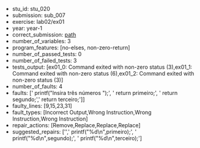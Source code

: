 - stu_id: stu_020	       
- submission: sub_007
- exercise: lab02/ex01
- year: year-1
- correct_submission: [path](https://github.com/pmorvalho/C-Pack-IPAs/blob/main/correct_submissions/year-1/lab02/ex01/ex01-stu_020-sub_006)
- number_of_variables: 3
- program_features: [no-elses, non-zero-return] 
- number_of_passed_tests: 0
- number_of_failed_tests: 3
- tests_output: [ex01_0: Command exited with non-zero status (3),ex01_1: Command exited with non-zero status (6),ex01_2: Command exited with non-zero status (3)]
- number_of_faults: 4
- faults: ['    printf("Insira três números ");', '            return primeiro;', '            return segundo;','            return terceiro;']]
- faulty_lines: [9,15,23,31]
- fault_types: [Incorrect Output,Wrong Instruction,Wrong Instruction,Wrong Instruction]
- repair_actions: [Remove,Replace,Replace,Replace] 
- suggested_repairs: ['','            printf("%d\n",primeiro);', '            printf("%d\n",segundo);', '            printf("%d\n",terceiro);']
